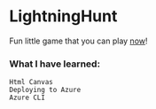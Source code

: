 # LightningHunt
Fun little game that you can play [now](https://fxnolimit.github.io/Lightning_Hunt/)!

### What I have learned:
  
    Html Canvas
    Deploying to Azure
    Azure CLI

